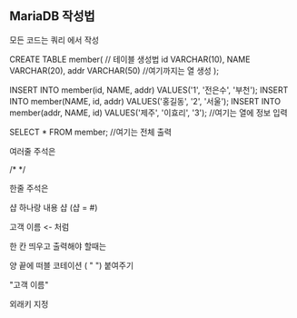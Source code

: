 ## MariaDB 작성법 



모든 코드는 쿼리 에서 작성 



CREATE TABLE member(   // 테이블 생성법
 id VARCHAR(10),
 NAME VARCHAR(20),
 addr VARCHAR(50)   //여기까지는 열 생성 
 );

 

INSERT INTO member(id, NAME, addr) VALUES('1', '전은수', '부천');
INSERT INTO member(NAME, id, addr) VALUES('홍길동', '2', '서울');
INSERT INTO member(addr, NAME, id) VALUES('제주', '이효리', '3');  //여기는 열에 정보 입력 

SELECT * FROM member;  //여기는 전체 출력 





여러줄 주석은 

/*  */

한줄 주석은 

샵 하나랑 내용 샵  (샵 = #)



고객 이름   <- 처럼  

한 칸 띄우고 출력해야 할때는 

양 끝에 떠블 코테이션 ( "   ") 붙여주기 

"고객 이름"



외래키 지정 







